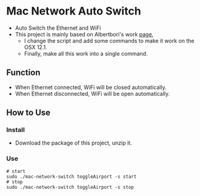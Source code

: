 # Mac Network Auto Switch
- Auto Switch the Ethernet and WiFi
- This project is mainly based on Albertbori's work [page](https://gist.github.com/albertbori/1798d88a93175b9da00b), 
  - I change the script and add some commands to make it work on the OSX 12.1.
  - Finally, make all this work into a single command.

## Function
- When Ethernet connected, WiFi will be closed automatically.
- When Ethernet disconnected, WiFi will be open automatically.

## How to Use
### Install
- Download the package of this project, unzip it.
### Use

```shell
# start
sudo ./mac-network-switch toggleAirport -s start
# stop
sudo ./mac-network-switch toggleAirport -s stop
```